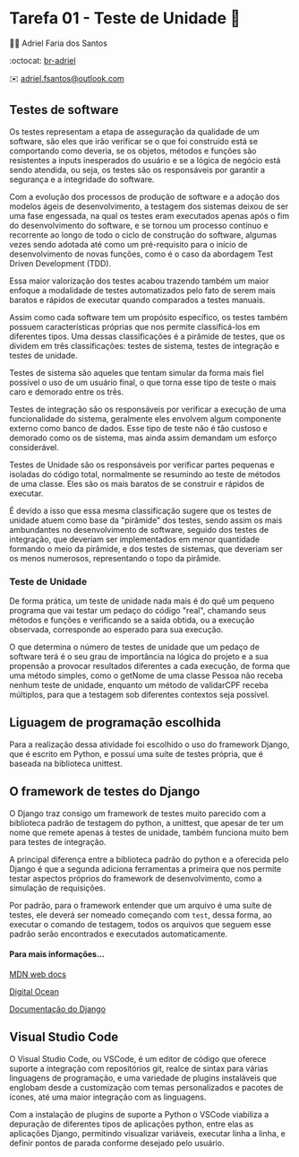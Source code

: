 # Tarefa 01 - Teste de Unidade :test_tube:

:man_technologist: Adriel Faria dos Santos

:octocat: [br-adriel](https://github.com/br-adriel)

:envelope: adriel.fsantos@outlook.com

## Testes de software

Os testes representam a etapa de asseguração da qualidade de um software,
são eles que irão verificar se o que foi construído está se comportando como
deveria, se os objetos, métodos e funções são resistentes a inputs inesperados
do usuário e se a lógica de negócio está sendo atendida, ou seja, os testes
são os responsáveis por garantir a segurança e a integridade do software.

Com a evolução dos processos de produção de software e a adoção dos modelos
ágeis de desenvolvimento, a testagem dos sistemas deixou de ser uma fase
engessada, na qual os testes eram executados apenas após o fim do
desenvolvimento do software, e se tornou um processo contínuo e recorrente
ao longo de todo o ciclo de construção do software, algumas vezes sendo
adotada até como um pré-requisito para o início de desenvolvimento de
novas funções, como é o caso da abordagem Test Driven Development (TDD).

Essa maior valorização dos testes acabou trazendo também um maior enfoque
a modalidade de testes automatizados pelo fato de serem mais baratos e
rápidos de executar quando comparados a testes manuais.

Assim como cada software tem um propósito específico, os testes também
possuem características próprias que nos permite classificá-los em diferentes
tipos. Uma dessas classificações é a pirâmide de testes, que os dividem em
três classificações: testes de sistema, testes de integração e testes de unidade.

Testes de sistema são aqueles que tentam simular da forma mais fiel possível
o uso de um usuário final, o que torna esse tipo de teste o mais caro e demorado
entre os três.

Testes de integração são os responsáveis por verificar a execução de uma
funcionalidade do sistema, geralmente eles envolvem algum componente externo
como banco de dados. Esse tipo de teste não é tão custoso e demorado como os
de sistema, mas ainda assim demandam um esforço considerável.

Testes de Unidade são os responsáveis por verificar partes pequenas e isoladas
do código total, normalmente se resumindo ao teste de métodos de uma classe. Eles
são os mais baratos de se construir e rápidos de executar.

É devido a isso que essa mesma classificação sugere que os testes de unidade
atuem como base da "pirâmide" dos testes, sendo assim os mais ambundantes no
desenvolvimento de software, seguido dos testes de integração, que deveriam
ser implementados em menor quantidade formando o meio da pirâmide, e dos
testes de sistemas, que deveriam ser os menos numerosos, representando o topo
da pirâmide.

### Teste de Unidade

De forma prática, um teste de unidade nada mais é do quê um pequeno programa
que vai testar um pedaço do código "real", chamando seus métodos e funções
e verificando se a saída obtida, ou a execução observada, corresponde ao esperado
para sua execução.

O que determina o número de testes de unidade que um pedaço de software terá
é o seu grau de importância na lógica do projeto e a sua propensão a provocar
resultados diferentes a cada execução, de forma que uma método simples, como o
getNome de uma classe Pessoa não receba nenhum teste de unidade, enquanto um
método de validarCPF receba múltiplos, para que a testagem sob diferentes
contextos seja possível.

## Liguagem de programação escolhida

Para a realização dessa atividade foi escolhido o uso do framework Django,
que é escrito em Python, e possuí uma suíte de testes própria, que é baseada
na biblioteca unittest.

## O framework de testes do Django

O Django traz consigo um framework de testes muito parecido com a biblioteca
padrão de testagem do python, a unittest, que apesar de ter um nome que remete
apenas à testes de unidade, também funciona muito bem para testes de integração.

A principal diferença entre a biblioteca padrão do python e a oferecida pelo Django
é que a segunda adiciona ferramentas a primeira que nos permite testar aspectos
próprios do framework de desenvolvimento, como a simulação de requisições.

Por padrão, para o framework entender que um arquivo é uma suíte de testes, ele
deverá ser nomeado começando com `test`, dessa forma, ao executar o comando de
testagem, todos os arquivos que seguem esse padrão serão encontrados e executados
automaticamente.

#### Para mais informações...

[MDN web docs](https://developer.mozilla.org/pt-BR/docs/Learn/Server-side/Django/Testing)

[Digital Ocean](https://www.digitalocean.com/community/tutorials/how-to-add-unit-testing-to-your-django-project-pt)

[Documentação do Django](https://docs.djangoproject.com/en/4.1/topics/testing/overview/)

## Visual Studio Code

O Visual Studio Code, ou VSCode, é um editor de código que oferece suporte a
integração com repositórios git, realce de sintax para várias linguagens de
programação, e uma variedade de plugins instaláveis que englobam desde a customização
com temas personalizados e pacotes de ícones, até uma maior integração com
as linguagens.

Com a instalação de plugins de suporte a Python o VSCode viabiliza a depuração
de diferentes tipos de aplicações python, entre elas as aplicações Django,
permitindo visualizar variáveis, executar linha a linha, e definir pontos de
parada conforme desejado pelo usuário.
